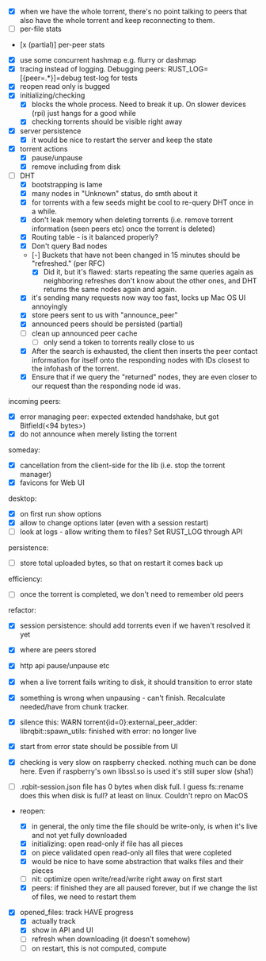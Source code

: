 - [x] when we have the whole torrent, there's no point talking to peers that also have the whole torrent and keep reconnecting to them.
- [ ] per-file stats
- [x (partial)] per-peer stats
- [x] use some concurrent hashmap e.g. flurry or dashmap
- [x] tracing instead of logging. Debugging peers: RUST_LOG=[{peer=.*}]=debug
      test-log for tests
- [x] reopen read only is bugged
- [x] initializing/checking
  - [x] blocks the whole process. Need to break it up. On slower devices (rpi) just hangs for a good while
  - [x] checking torrents should be visible right away
- [x] server persistence
  - [x] it would be nice to restart the server and keep the state
- [x] torrent actions
  - [x] pause/unpause
  - [x] remove including from disk
- [ ] DHT
  - [x] bootstrapping is lame
  - [x] many nodes in "Unknown" status, do smth about it
  - [x] for torrents with a few seeds might be cool to re-query DHT once in a while.
  - [x] don't leak memory when deleting torrents (i.e. remove torrent information (seen peers etc) once the torrent is deleted)
  - [x] Routing table - is it balanced properly?
  - [x] Don't query Bad nodes
  - [-] Buckets that have not been changed in 15 minutes should be "refreshed." (per RFC)
    - [x] Did it, but it's flawed: starts repeating the same queries again as neighboring refreshes
          don't know about the other ones, and DHT returns the same nodes again and again.
  - [x] it's sending many requests now way too fast, locks up Mac OS UI annoyingly
  - [x] store peers sent to us with "announce_peer"
  - [x] announced peers should be persisted (partial)
  - [ ] clean up announced peer cache
    - [ ] only send a token to torrents really close to us
  - [x] After the search is exhausted, the client then inserts the peer contact information for itself onto the responding nodes with IDs closest to the infohash of the torrent.
  - [x] Ensure that if we query the "returned" nodes, they are even closer to our request than the responding node id was.

incoming peers:

- [x] error managing peer: expected extended handshake, but got Bitfield(<94 bytes>)
- [x] do not announce when merely listing the torrent

someday:

- [x] cancellation from the client-side for the lib (i.e. stop the torrent manager)
- [x] favicons for Web UI

desktop:

- [x] on first run show options
- [x] allow to change options later (even with a session restart)
- [ ] look at logs - allow writing them to files? Set RUST_LOG through API

persistence:

- [ ] store total uploaded bytes, so that on restart it comes back up

efficiency:

- [ ] once the torrent is completed, we don't need to remember old peers

refactor:

- [x] session persistence: should add torrents even if we haven't resolved it yet
- [x] where are peers stored
- [x] http api pause/unpause etc
- [x] when a live torrent fails writing to disk, it should transition to error state
- [x] something is wrong when unpausing - can't finish. Recalculate needed/have from chunk tracker.
- [x] silence this: WARN torrent{id=0}:external_peer_adder: librqbit::spawn_utils: finished with error: no longer live

- [x] start from error state should be possible from UI
- [x] checking is very slow on raspberry
      checked. nothing much can be done here. Even if raspberry's own libssl.so is used it's still super slow (sha1)
- [ ] .rqbit-session.json file has 0 bytes when disk full. I guess fs::rename does this when disk is full? at least on linux. Couldn't repro on MacOS

- reopen:

  - [x] in general, the only time the file should be write-only, is when it's live and not yet fully downloaded
  - [x] initializing: open read-only if file has all pieces
  - [x] on piece validated open read-only all files that were copleted
  - [x] would be nice to have some abstraction that walks files and their pieces
  - [ ] nit: optimize open write/read/write right away on first start
  - [x] peers: if finished they are all paused forever, but if we change the list of files, we need to restart them

- [x] opened_files: track HAVE progress
  - [x] actually track
  - [x] show in API and UI
  - [ ] refresh when downloading (it doesn't somehow)
  - [ ] on restart, this is not computed, compute
